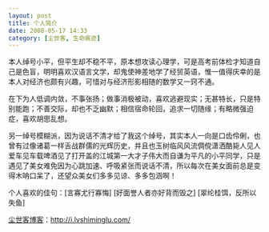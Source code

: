 ```yaml
---
layout: post
title: 个人简介
date: 2008-05-17 14:33
category: [尘世客, 生命痕迹]
---
```

本人绰号小平，但平生却不稳不平，原本想攻读心理学，可是高考前体检才知道自己是色盲，明明喜欢汉语言文学，却鬼使神差地学了经贸英语，惟一值得庆幸的是本人对经济也颇有兴趣，可惜对与经济形影相随的数学又一窍不通。

在下为人低调内敛，不事张扬；做事消极被动，喜欢逃避现实；无甚特长，只是特别能跑；不善交际，却也不乏幽默；相信宿命轮回，追求一切随缘；有略微强迫症，喜欢胡思乱想。

另一绰号模糊派，因为说话不清才给了我这个绰号，其实本人一向是口齿伶俐，也曾有过像诸葛一样舌战群儒的光辉历史，并且也玉树临风风流倜傥潇洒酷毙人见人爱车见车载啤酒见了打开盖的江城第一大才子伟大而自谦为平凡的小平同学，只是遇见了美女难免因为心跳加速、呼吸紧张而说话不清，所以每次在美女面前总是变得木呐口呆了，还望众美女们多多见谅、多多包涵啊！

个人喜欢的佳句：[言寡尤行寡悔] [好面誉人者亦好背而毁之] [翠纶桂饵，反所以失鱼]

<a href="http://i.lvshiminglu.com/">尘世客博客</a>：<a href="http://i.lvshiminglu.com/">http://i.lvshiminglu.com/</a>

